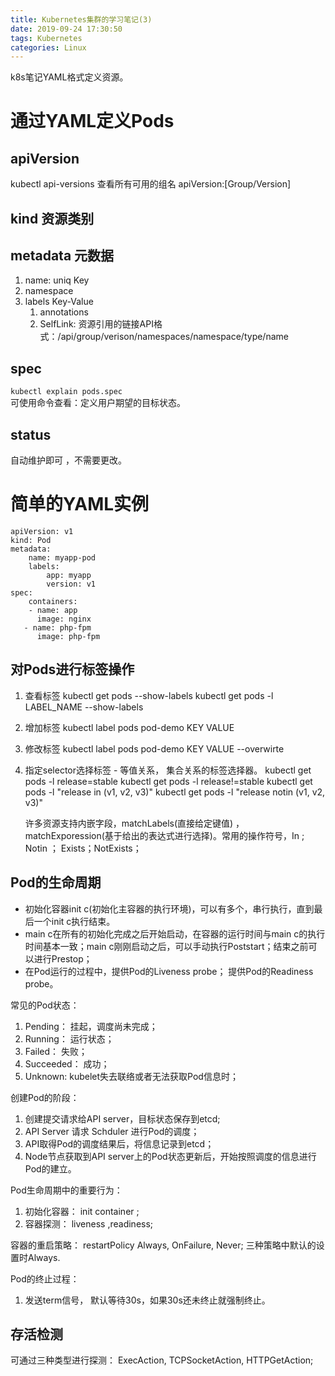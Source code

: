 ```yaml
---
title: Kubernetes集群的学习笔记(3)
date: 2019-09-24 17:30:50
tags: Kubernetes
categories: Linux
---
```


k8s笔记YAML格式定义资源。

<!-- more -->

# 通过YAML定义Pods
## apiVersion 
kubectl api-versions
查看所有可用的组名
apiVersion:[Group/Version]
## kind 资源类别 
## metadata 元数据
1. name: uniq Key
2. namespace
3. labels Key-Value
   1. annotations 
   2. SelfLink: 资源引用的链接API格式：/api/group/verison/namespaces/namespace/type/name
## spec
`kubectl explain pods.spec`  
可使用命令查看：定义用户期望的目标状态。
## status 
自动维护即可 ，不需要更改。

# 简单的YAML实例 
```
apiVersion: v1 
kind: Pod
metadata:
    name: myapp-pod
    labels:
        app: myapp
        version: v1
spec: 
    containers:
    - name: app
      image: nginx
   - name: php-fpm
      image: php-fpm
```

## 对Pods进行标签操作 
1. 查看标签
   kubectl get pods --show-labels
   kubectl get pods -l LABEL_NAME --show-labels
2. 增加标签
   kubectl label pods pod-demo KEY VALUE
3. 修改标签
   kubectl label pods pod-demo KEY VALUE --overwirte
4. 指定selector选择标签 - 等值关系， 集合关系的标签选择器。
   kubectl get pods -l release=stable 
   kubectl get pods -l release!=stable
   kubectl get pods -l "release in (v1, v2, v3)"
   kubectl get pods -l "release notin (v1, v2, v3)"

   许多资源支持内嵌字段，matchLabels(直接给定键值) ， matchExporession(基于给出的表达式进行选择)。常用的操作符号，In ; Notin ； Exists；NotExists；

## Pod的生命周期 
- 初始化容器init c(初始化主容器的执行环境)，可以有多个，串行执行，直到最后一个init c执行结束。
- main c在所有的初始化完成之后开始启动，在容器的运行时间与main c的执行时间基本一致；main c刚刚启动之后，可以手动执行Poststart；结束之前可以进行Prestop；
- 在Pod运行的过程中，提供Pod的Liveness probe； 提供Pod的Readiness probe。

常见的Pod状态：
1. Pending： 挂起，调度尚未完成；
2. Running： 运行状态；
3. Failed： 失败；
4. Succeeded： 成功；
5. Unknown: kubelet失去联络或者无法获取Pod信息时；

创建Pod的阶段：
1. 创建提交请求给API server，目标状态保存到etcd;
2. API Server 请求 Schduler 进行Pod的调度；
3. API取得Pod的调度结果后，将信息记录到etcd；
4. Node节点获取到API server上的Pod状态更新后，开始按照调度的信息进行Pod的建立。

Pod生命周期中的重要行为：
1. 初始化容器： init container ; 
2. 容器探测： liveness ,readiness; 

容器的重启策略： restartPolicy 
Always, OnFailure, Never; 三种策略中默认的设置时Always.

Pod的终止过程：
1. 发送term信号， 默认等待30s，如果30s还未终止就强制终止。

## 存活检测
可通过三种类型进行探测： ExecAction, TCPSocketAction, HTTPGetAction;

